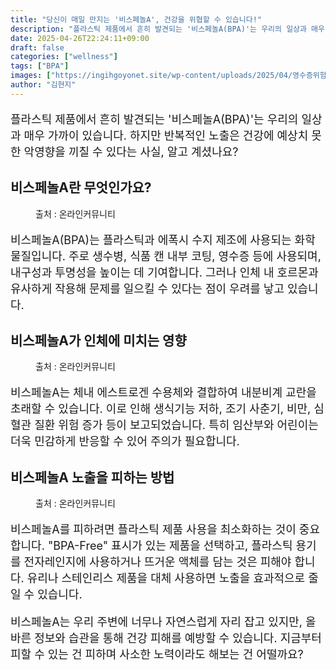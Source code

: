 ```yaml
---
title: "당신이 매일 만지는 '비스페놀A', 건강을 위협할 수 있습니다!"
description: "플라스틱 제품에서 흔히 발견되는 '비스페놀A(BPA)'는 우리의 일상과 매우 가까이 있습니다. 하지만 반복적인 노출은 건강에 예상치 못한 악영향을 끼칠 수 있다는 사실, 알고 계셨나요?"
date: 2025-04-26T22:24:11+09:00
draft: false
categories: ["wellness"]
tags: ["BPA"]
images: ["https://ingihgoyonet.site/wp-content/uploads/2025/04/영수증위험성-1024x683.jpg", "https://ingihgoyonet.site/wp-content/uploads/2025/04/플라스틱-1024x683.jpg", "https://ingihgoyonet.site/wp-content/uploads/2025/04/플라스틱위험-1024x768.jpg"]
author: "김현지"
---
```


<p style="font-size:18px">플라스틱 제품에서 흔히 발견되는 '비스페놀A(BPA)'는 우리의 일상과 매우 가까이 있습니다. 하지만 반복적인 노출은 건강에 예상치 못한 악영향을 끼칠 수 있다는 사실, 알고 계셨나요?</p> <h2 >비스페놀A란 무엇인가요?</h2> <figure ><img src="https://ingihgoyonet.site/wp-content/uploads/2025/04/영수증위험성-1024x683.jpg" alt="" style="aspect-ratio:16/9;object-fit:cover"/><figcaption >출처 : 온라인커뮤니티</figcaption></figure> <p style="font-size:18px">비스페놀A(BPA)는 플라스틱과 에폭시 수지 제조에 사용되는 화학물질입니다. 주로 생수병, 식품 캔 내부 코팅, 영수증 등에 사용되며, 내구성과 투명성을 높이는 데 기여합니다. 그러나 인체 내 호르몬과 유사하게 작용해 문제를 일으킬 수 있다는 점이 우려를 낳고 있습니다.</p> <h2 >비스페놀A가 인체에 미치는 영향</h2> <figure ><img src="https://ingihgoyonet.site/wp-content/uploads/2025/04/플라스틱-1024x683.jpg" alt="" style="aspect-ratio:16/9;object-fit:cover"/><figcaption >출처 : 온라인커뮤니티</figcaption></figure> <p style="font-size:18px">비스페놀A는 체내 에스트로겐 수용체와 결합하여 내분비계 교란을 초래할 수 있습니다. 이로 인해 생식기능 저하, 조기 사춘기, 비만, 심혈관 질환 위험 증가 등이 보고되었습니다. 특히 임산부와 어린이는 더욱 민감하게 반응할 수 있어 주의가 필요합니다.</p> <h2 >비스페놀A 노출을 피하는 방법</h2> <figure ><img src="https://ingihgoyonet.site/wp-content/uploads/2025/04/플라스틱위험-1024x768.jpg" alt="" style="aspect-ratio:16/9;object-fit:cover"/><figcaption >출처 : 온라인커뮤니티</figcaption></figure> <p style="font-size:18px">비스페놀A를 피하려면 플라스틱 제품 사용을 최소화하는 것이 중요합니다. "BPA-Free" 표시가 있는 제품을 선택하고, 플라스틱 용기를 전자레인지에 사용하거나 뜨거운 액체를 담는 것은 피해야 합니다. 유리나 스테인리스 제품을 대체 사용하면 노출을 효과적으로 줄일 수 있습니다.</p> <p style="font-size:18px">비스페놀A는 우리 주변에 너무나 자연스럽게 자리 잡고 있지만, 올바른 정보와 습관을 통해 건강 피해를 예방할 수 있습니다. 지금부터 피할 수 있는 건 피하며 사소한 노력이라도 해보는 건 어떨까요?</p>